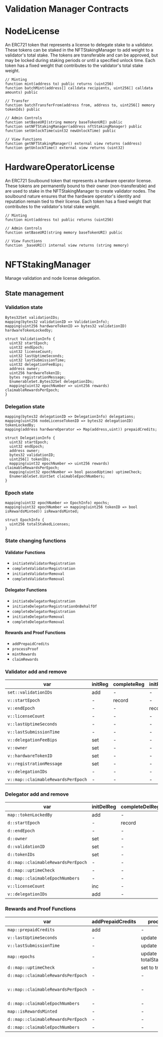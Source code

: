 # Validation Manager Contracts

# NodeLicense
An ERC721 token that represents a license to delegate stake to a validator. These tokens can be staked in the NFTStakingManager to add weight to a validator's total stake. The tokens are transferable and can be approved, but may be locked during staking periods or until a specified unlock time. Each token has a fixed weight that contributes to the validator's total stake weight.

```solidity
// Minting
function mint(address to) public returns (uint256)
function batchMint(address[] calldata recipients, uint256[] calldata amounts) public

// Transfer
function batchTransferFrom(address from, address to, uint256[] memory tokenIds) public

// Admin Controls
function setBaseURI(string memory baseTokenURI) public
function setNFTStakingManager(address nftStakingManager) public
function setUnlockTime(uint32 newUnlockTime) public

// View Functions
function getNFTStakingManager() external view returns (address)
function getUnlockTime() external view returns (uint32)
```

# HardwareOperatorLicense
An ERC721 Soulbound token that represents a hardware operator license. These tokens are permanently bound to their owner (non-transferable) and are used to stake in the NFTStakingManager to create validator nodes. The soulbound nature ensures that the hardware operator's identity and reputation remain tied to their license. Each token has a fixed weight that contributes to the validator's total stake weight.

```solidity
// Minting
function mint(address to) public returns (uint256)

// Admin Controls
function setBaseURI(string memory baseTokenURI) public

// View Functions
function _baseURI() internal view returns (string memory)
```


# NFTStakingManager

Manage validation and node license delegation.

## State management

###  Validation state
```
Bytes32Set validationIDs;
mapping(bytes32 validationID => ValidationInfo);
mapping(uint256 hardwareTokenID => bytes32 validationID) hardwareTokenLockedby; 

struct ValidationInfo {
  uint32 startEpoch; 
  uint32 endEpoch; 
  uint32 licenseCount; 
  uint32 lastUptimeSeconds; 
  uint32 lastSubmissionTime; 
  uint32 delegationFeeBips; 
  address owner; 
  uint256 hardwareTokenID; 
  bytes registrationMessage; 
  EnumerableSet.Bytes32Set delegationIDs;
  mapping(uint32 epochNumber => uint256 rewards) claimableRewardsPerEpoch; 
}

```

### Delegation state
```
mapping(bytes32 delegationID => DelegationInfo) delegations;
mapping(uint256 nodeLicenseTokenID => bytes32 delegationID) tokenLockedBy;
mapping(address hardwareOperator => Map(address,uint)) prepaidCredits;

struct DelegationInfo {
  uint32 startEpoch;
  uint32 endEpoch;
  address owner;
  bytes32 validationID;
  uint256[] tokenIDs;
  mapping(uint32 epochNumber => uint256 rewards) claimableRewardsPerEpoch; 
  mapping(uint32 epochNumber => bool passedUptime) uptimeCheck;
  EnumerableSet.UintSet claimableEpochNumbers;
}
```

### Epoch state
```
mapping(uint32 epochNumber => EpochInfo) epochs;
mapping(uint32 epochNumber => mapping(uint256 tokenID => bool isRewardsMinted)) isRewardsMinted;

struct EpochInfo {
  uint256 totalStakedLicenses;
}

```

### State changing functions

#### Validator Functions
- `initiateValidatorRegistration`
- `completeValidatorRegistration`
- `initiateValidatorRemoval`
- `completeValidatorRemoval`

#### Delegator Functions
- `initiateDelegatorRegistration`
- `initiateDelegatorRegistrationOnBehalfOf`
- `completeDelegatorRegistration`
- `initiateDelegatorRemoval`
- `completeDelegatorRemoval`

#### Rewards and Proof Functions
- `addPrepaidCredits`
- `processProof`
- `mintRewards`
- `claimRewards`

### Validator add and remove

|var|initReg|completeReg|initRemoval|completeRemoval|
|---|---|---|---|---|
|`set::validationIDs`|add|-|-|delete|
|`v::startEpoch`|-|record|-|-|
|`v::endEpoch`|-|-|record|-|
|`v::licenseCount`|-|-|-|-|
|`v::lastUptimeSeconds`|-|-|-|-|
|`v::lastSubmissionTime`|-|-|-|-|
|`v::delegationFeeBips`|set|-|-|-|
|`v::owner`|set|-|-|-|
|`v::hardwareTokenID`|set|-|-|-|
|`v::registrationMessage`|set|-|-|-|
|`v::delegationIDs`|-|-|-|remove|
|`v::map::claimableRewardsPerEpoch`|-|-|-|-|

### Delegator add and remove

|var|initDelReg|completeDelReg|initDelRemoval|completeDelRemoval|
|---|---|---|---|---|
|`map::tokenLockedBy`|add|-|-|delete|
|`d::startEpoch`|-|record|-|-|
|`d::endEpoch`|-|-|record - 1|-|
|`d::owner`|set|-|-|-|
|`d::validationID`|set|-|-|-|
|`d::tokenIDs`|set|-|-|-|
|`d::map::claimableRewardsPerEpoch`|-|-|-|-|
|`d::map::uptimeCheck`|-|-|-|-|
|`d::map::claimableEpochNumbers`|-|-|-|-|
|`v::licenseCount`|inc|-|dec|-|
|`v::delegationIDs`|add|-|-|-|

### Rewards and Proof Functions

|var|addPrepaidCredits|processProof|mintRewards|claimRewards|
|---|---|---|---|---|
|`map::prepaidCredits`|add|-|-|-|
|`v::lastUptimeSeconds`|-|update|-|-|
|`v::lastSubmissionTime`|-|update|-|-|
|`map::epochs`|-|update totalStakedLicenses|-|-|
|`d::map::uptimeCheck`|-|set to true|-|-|
|`d::map::claimableRewardsPerEpoch`|-|-|set|-|
|`v::map::claimableRewardsPerEpoch`|-|-|add delegation fee|-|
|`d::map::claimableEpochNumbers`|-|-|add|-|
|`map::isRewardsMinted`|-|-|set to true|-|
|`d::map::claimableRewardsPerEpoch`|-|-|-|set to 0|
|`d::map::claimableEpochNumbers`|-|-|-|remove|
